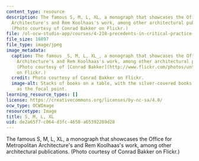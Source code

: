 ```yaml
---
content_type: resource
description: The famous S, M, L, XL, a monograph that showcases the Office for Metropolitan
  Architecture's and Rem Koolhaas's work, among other architectural publications.
  (Photo courtesy of Conrad Bakker on Flickr.)
file: /ol-ocw-studio-app/courses/4-210-precedents-in-critical-practice-fall-2012/de2a65f7c064d3fc4650a65392289d28_4-210f12-th.jpg
file_size: 16897
file_type: image/jpeg
image_metadata:
  caption: The famous _S, M, L, XL_, a monograph that showcases the Office for Metropolitan
    Architecture's and Rem Koolhaas's work, among other architectural publications.
    (Photo courtesy of [Conrad Bakker](http://www.flickr.com/photos/untitledprojects/1561975404/)
    on Flickr.)
  credit: Photo courtesy of Conrad Bakker on Flickr.
  image-alt: Stacks of books on a table, with the silver-covered books with blue lettering
    as the focal point.
learning_resource_types: []
license: https://creativecommons.org/licenses/by-nc-sa/4.0/
ocw_type: OCWImage
resourcetype: Image
title: S, M, L, XL
uid: de2a65f7-c064-d3fc-4650-a65392289d28
---
```

The famous S, M, L, XL, a monograph that showcases the Office for Metropolitan Architecture's and Rem Koolhaas's work, among other architectural publications. (Photo courtesy of Conrad Bakker on Flickr.)